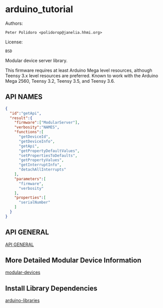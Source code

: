 # arduino_tutorial

Authors:

    Peter Polidoro <polidorop@janelia.hhmi.org>

License:

    BSD

Modular device server library.

This firmware requires at least Arduino Mega level resources, although Teensy
3.x level resources are preferred. Known to work with the Arduino Mega 2560,
Teensy 3.2, Teensy 3.5, and Teensy 3.6.

## API NAMES

```json
{
  "id":"getApi",
  "result":{
    "firmware":["ModularServer"],
    "verbosity":"NAMES",
    "functions":[
      "getDeviceId",
      "getDeviceInfo",
      "getApi",
      "getPropertyDefaultValues",
      "setPropertiesToDefaults",
      "getPropertyValues",
      "getInterruptInfo",
      "detachAllInterrupts"
    ],
    "parameters":[
      "firmware",
      "verbosity"
    ],
    "properties":[
      "serialNumber"
    ]
  }
}
```

## API GENERAL

[API GENERAL](./api/)

## More Detailed Modular Device Information

[modular-devices](https://github.com/janelia-modular-devices/modular-devices)

## Install Library Dependencies

[arduino-libraries](https://github.com/janelia-arduino/arduino-libraries)
